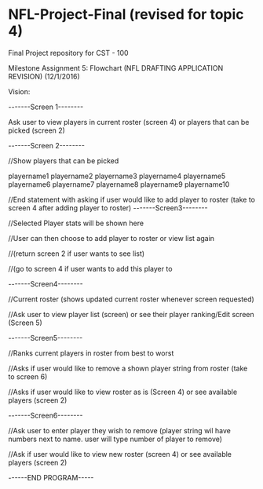 # NFL-Project-Final (revised for topic 4)
Final Project repository for CST - 100

Milestone Assignment 5: Flowchart (NFL DRAFTING APPLICATION REVISION)
(12/1/2016)



Vision:

-------Screen 1--------

Ask user to view players in current roster (screen 4) or players that can be picked (screen 2)

-------Screen 2--------

//Show players that can be picked 

playername1
playername2
playername3
playername4
playername5
playername6
playername7
playername8
playername9
playername10

//End statement with asking if user would like to add player to roster (take to screen 4 after
adding player to roster)
-------Screen3-------- 

//Selected Player stats will be shown here


//User can then choose to add player to roster or view list again

//(return screen 2 if user wants to see list)

//(go to screen 4 if user wants to add this player to

-------Screen4--------

//Current roster (shows updated current roster whenever screen requested)

//Ask user to view player list (screen) or see their player ranking/Edit screen (Screen 5)

-------Screen5--------

//Ranks current players in roster from best to worst

//Asks if user would like to remove a shown player string from roster (take to screen 6)

//Asks if user would like to view roster as is (Screen 4) or see available players (screen 2)
 

-------Screen6--------

//Ask user to enter player they wish to remove (player string wil have numbers next to name. 
user will type number of player to remove)

//Ask if user would like to view new roster (screen 4) or see available players (screen 2)



------END PROGRAM-----